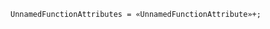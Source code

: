 <!-- This file is generated automatically by infrastructure scripts. Please don't edit by hand. -->

```{ .ebnf .slang-ebnf #UnnamedFunctionAttributes }
UnnamedFunctionAttributes = «UnnamedFunctionAttribute»+;
```
